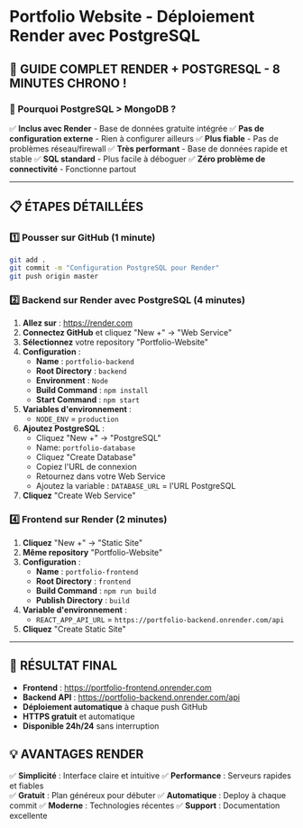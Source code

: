 # Portfolio Website - Déploiement Render avec PostgreSQL

## 🚀 GUIDE COMPLET RENDER + POSTGRESQL - 8 MINUTES CHRONO !

### 🌟 Pourquoi PostgreSQL > MongoDB ?
✅ **Inclus avec Render** - Base de données gratuite intégrée
✅ **Pas de configuration externe** - Rien à configurer ailleurs
✅ **Plus fiable** - Pas de problèmes réseau/firewall
✅ **Très performant** - Base de données rapide et stable
✅ **SQL standard** - Plus facile à déboguer
✅ **Zéro problème de connectivité** - Fonctionne partout

---

## 📋 ÉTAPES DÉTAILLÉES

### 1️⃣ Pousser sur GitHub (1 minute)
```bash
git add .
git commit -m "Configuration PostgreSQL pour Render"
git push origin master
```

### 2️⃣ Backend sur Render avec PostgreSQL (4 minutes)
1. **Allez sur** : https://render.com
2. **Connectez GitHub** et cliquez "New +" → "Web Service"
3. **Sélectionnez** votre repository "Portfolio-Website"
4. **Configuration** :
   - **Name** : `portfolio-backend`
   - **Root Directory** : `backend`
   - **Environment** : `Node`
   - **Build Command** : `npm install`
   - **Start Command** : `npm start`
5. **Variables d'environnement** :
   - `NODE_ENV` = `production`
6. **Ajoutez PostgreSQL** :
   - Cliquez "New +" → "PostgreSQL"
   - Name: `portfolio-database`
   - Cliquez "Create Database"
   - Copiez l'URL de connexion
   - Retournez dans votre Web Service
   - Ajoutez la variable : `DATABASE_URL` = l'URL PostgreSQL
7. **Cliquez** "Create Web Service"

### 4️⃣ Frontend sur Render (2 minutes)
1. **Cliquez** "New +" → "Static Site"
2. **Même repository** "Portfolio-Website"
3. **Configuration** :
   - **Name** : `portfolio-frontend`
   - **Root Directory** : `frontend`
   - **Build Command** : `npm run build`
   - **Publish Directory** : `build`
4. **Variable d'environnement** :
   - `REACT_APP_API_URL` = `https://portfolio-backend.onrender.com/api`
5. **Cliquez** "Create Static Site"

---

## 🎉 RÉSULTAT FINAL
- **Frontend** : https://portfolio-frontend.onrender.com
- **Backend API** : https://portfolio-backend.onrender.com/api
- **Déploiement automatique** à chaque push GitHub
- **HTTPS gratuit** et automatique
- **Disponible 24h/24** sans interruption

## 💡 AVANTAGES RENDER
✅ **Simplicité** : Interface claire et intuitive
✅ **Performance** : Serveurs rapides et fiables  
✅ **Gratuit** : Plan généreux pour débuter
✅ **Automatique** : Deploy à chaque commit
✅ **Moderne** : Technologies récentes
✅ **Support** : Documentation excellente
